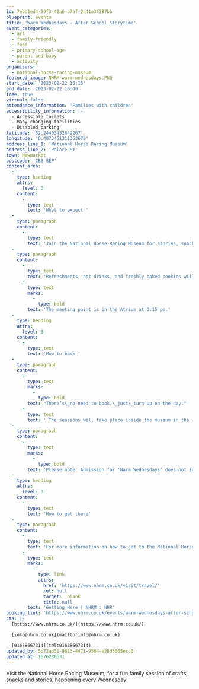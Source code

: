 ```yaml
---
id: 7ebd1ed4-99f3-42a6-a7af-2a41a3f387bb
blueprint: events
title: 'Warm Wednesdays - After School Storytime'
event_categories:
  - art
  - family-friendly
  - food
  - primary-school-age
  - parent-and-baby
  - activity
organisers:
  - national-horse-racing-museum
featured_image: NHRM-warm-wednesdays.PNG
start_date: '2023-02-22 15:15'
end_date: '2023-02-22 16:00'
free: true
virtual: false
attendance_information: 'Families with children'
accessibility_information: |-
  - Accessible toilets
  - Baby changing facilities
  - Disabled parking
latitude: '52.24403452849267'
longitude: '0.4073461311363679'
address_line_1: 'National Horse Racing Museum'
address_line_2: 'Palace St'
town: Newmarket
postcode: 'CB8 8EP'
content_area:
  -
    type: heading
    attrs:
      level: 3
    content:
      -
        type: text
        text: 'What to expect '
  -
    type: paragraph
    content:
      -
        type: text
        text: 'Join the National Horse Racing Museum for stories, snacks, and creative activities, running every Wednesday afternoon, during term time. This is a great opportunity for families to spend time together and get creative!'
  -
    type: paragraph
    content:
      -
        type: text
        text: 'Refreshments, hot drinks, and freshly baked cookies will be kindly supplied by The Tack Room every session, for everyone to enjoy! '
      -
        type: text
        marks:
          -
            type: bold
        text: 'The meeting point is in the Atrium at 3:15 pm.'
  -
    type: heading
    attrs:
      level: 3
    content:
      -
        type: text
        text: 'How to book '
  -
    type: paragraph
    content:
      -
        type: text
        marks:
          -
            type: bold
        text: "There’s\_no need to book,\_just\_turn up on the day."
      -
        type: text
        text: ' The sessions will take place inside the museum in the winter and in a mix of indoor and outdoor spaces during the warmer summer months. '
  -
    type: paragraph
    content:
      -
        type: text
        marks:
          -
            type: bold
        text: 'Please note: Admission for ‘Warm Wednesdays’ does not include general access to the museum.'
  -
    type: heading
    attrs:
      level: 3
    content:
      -
        type: text
        text: 'How to get there'
  -
    type: paragraph
    content:
      -
        type: text
        text: 'For more information on how to get to the National Horse Racing Museum, where to park or how to access  the museum by public transport please visit: '
      -
        type: text
        marks:
          -
            type: link
            attrs:
              href: 'https://www.nhrm.co.uk/visit/travel/'
              rel: null
              target: _blank
              title: null
        text: 'Getting Here | NHRM : NHR'
booking_link: 'https://www.nhrm.co.uk/events/warm-wednesdays-after-school-story-time-at-the-national-horseracing-museum/'
cta: |-
  [https://www.nhrm.co.uk/](https://www.nhrm.co.uk/)

  [info@nhrm.co.uk](mailto:info@nhrm.co.uk)

  [01638667314](tel:01638667314)
updated_by: 5b72ad31-9613-4471-9564-e28d5005ecc0
updated_at: 1676286631
---
```

Visit the National Horse Racing Museum, for a fun family session of crafts, snacks and stories, happening every Wednesday!